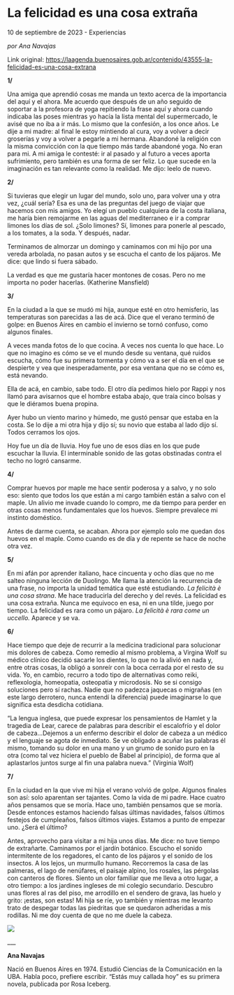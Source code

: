 # La felicidad es una cosa extraña



10 de septiembre de 2023 - Experiencias

_por Ana Navajas_

Link original: https://laagenda.buenosaires.gob.ar/contenido/43555-la-felicidad-es-una-cosa-extrana



**1/**




Una amiga que aprendió cosas me manda un texto acerca de la importancia del aquí y el ahora. Me acuerdo que después de un año seguido de soportar a la profesora de yoga repitiendo la frase aquí y ahora cuando indicaba las poses mientras yo hacía la lista mental del supermercado, le avisé que no iba a ir más. Lo mismo que la confesión, a los once años. Le dije a mi madre: al final le estoy mintiendo al cura, voy a volver a decir groserías y voy a volver a pegarle a mi hermana. Abandoné la religión con la misma convicción con la que tiempo más tarde abandoné yoga. No eran para mi. A mi amiga le contesté: ir al pasado y al futuro a veces aporta sufrimiento, pero también es una forma de ser feliz. Lo que sucede en la imaginación es tan relevante como la realidad. Me dijo: leelo de nuevo.




**2/**




Si tuvieras que elegir un lugar del mundo, solo uno, para volver una y otra vez, ¿cuál sería? Esa es una de las preguntas del juego de viajar que hacemos con mis amigos. Yo elegí un pueblo cualquiera de la costa italiana, me haría bien remojarme en las aguas del mediterraneo e ir a comprar limones los días de sol. ¿Solo limones? Sí, limones para ponerle al pescado, a los tomates, a la soda. Y después, nadar.




Terminamos de almorzar un domingo y caminamos con mi hijo por una vereda arbolada, no pasan autos y se escucha el canto de los pájaros. Me dice: que lindo si fuera sábado.




La verdad es que me gustaría hacer montones de cosas. Pero no me importa no poder hacerlas. (Katherine Mansfield)




**3/**




En la ciudad a la que se mudó mi hija, aunque esté en otro hemisferio, las temperaturas son parecidas a las de acá. Dice que el verano terminó de golpe: en Buenos Aires en cambio el invierno se tornó confuso, como algunos finales.




A veces manda fotos de lo que cocina. A veces nos cuenta lo que hace. Lo que no imagino es cómo se ve el mundo desde su ventana, qué ruidos escucha, cómo fue su primera tormenta y cómo va a ser el día en el que se despierte y vea que inesperadamente, por esa ventana que no se cómo es, está nevando.




Ella de acá, en cambio, sabe todo. El otro día pedimos hielo por Rappi y nos llamó para avisarnos que el hombre estaba abajo, que traía cinco bolsas y que le diéramos buena propina.




Ayer hubo un viento marino y húmedo, me gustó pensar que estaba en la costa. Se lo dije a mi otra hija y dijo sí; su novio que estaba al lado dijo sí. Todos cerramos los ojos.




Hoy fue un día de lluvia. Hoy fue uno de esos días en los que pude escuchar la lluvia. El interminable sonido de las gotas obstinadas contra el techo no logró cansarme.




**4/**




Comprar huevos por maple me hace sentir poderosa y a salvo, y no solo eso: siento que todos los que están a mi cargo también están a salvo con el maple. Un alivio me invade cuando lo compro, me da tiempo para perder en otras cosas menos fundamentales que los huevos. Siempre prevalece mi instinto doméstico.




Antes de darme cuenta, se acaban. Ahora por ejemplo solo me quedan dos huevos en el maple. Como cuando es de día y de repente se hace de noche otra vez.




**5/**




En mi afán por aprender italiano, hace cincuenta y ocho días que no me salteo ninguna lección de Duolingo. Me llama la atención la recurrencia de una frase, no importa la unidad temática que esté estudiando. *La felicità è una cosa strana*. Me hace traducirla del derecho y del revés. La felicidad es una cosa extraña. Nunca me equivoco en esa, ni en una tilde, juego por tiempo. La felicidad es rara como un pájaro. *La felicità è rara come un uccello.* Aparece y se va.




**6/**




Hace tiempo que deje de recurrir a la medicina tradicional para solucionar mis dolores de cabeza. Como remedio al mismo problema, a Virgina Wolf su médico clínico decidió sacarle los dientes, lo que no la alivió en nada y, entre otras cosas, la obligó a sonreír con la boca cerrada por el resto de su vida. Yo, en cambio, recurro a todo tipo de alternativas como reiki, reflexologia, homeopatia, osteopatia y microdosis. No se si consigo soluciones pero sí rachas. Nadie que no padezca jaquecas o migrañas (en este largo derrotero, nunca entendí la diferencia) puede imaginarse lo que significa esta desdicha cotidiana.




“La lengua inglesa, que puede expresar los pensamientos de Hamlet y la tragedia de Lear, carece de palabras para describir el escalofrío y el dolor de cabeza…Dejemos a un enfermo describir el dolor de cabeza a un médico y el lenguaje se agota de inmediato. Se ve obligado a acuñar las palabras él mismo, tomando su dolor en una mano y un grumo de sonido puro en la otra (como tal vez hiciera el pueblo de Babel al principio), de forma que al aplastarlos juntos surge al fin una palabra nueva.” (Virginia Wolf)




**7/**




En la ciudad en la que vive mi hija el verano volvió de golpe. Algunos finales son así: solo aparentan ser tajantes. Como la vida de mi padre. Hace cuatro años pensamos que se moría. Hace uno, también pensamos que se moría. Desde entonces estamos haciendo falsas últimas navidades, falsos últimos festejos de cumpleaños, falsos últimos viajes. Estamos a punto de empezar uno. ¿Será el último?




Antes, aprovecho para visitar a mi hija unos días. Me dice: no tuve tiempo de extrañarte. Caminamos por el jardín botánico. Escucho el sonido intermitente de los regadores, el canto de los pájaros y el sonido de los insectos. A los lejos, un murmullo humano. Recorremos la casa de las palmeras, el lago de nenúfares, el paisaje alpino, los rosales, las pérgolas con canteros de flores. Siento un olor familiar que me lleva a otro lugar, a otro tiempo: a los jardines ingleses de mi colegio secundario. Descubro unas flores al ras del piso, me arrodillo en el sendero de grava, las huelo y grito: ¡estas, son estas! Mi hija se ríe, yo también y mientras me levanto trato de despegar todas las piedritas que se quedaron adheridas a mis rodillas. Ni me doy cuenta de que no me duele la cabeza.




![](https://cdn.feater.me/files/images/2652722/722cd210-41ba-4fe7-be34-c064e0102aef.JPG)




\_\_\_




**Ana Navajas**




Nació en Buenos Aires en 1974. Estudió Ciencias de la Comunicación en la UBA. Habla poco, prefiere escribir. “Estás muy callada hoy” es su primera novela, publicada por Rosa Iceberg.



